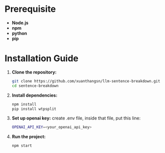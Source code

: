 # Prerequisite

- **Node.js** 
- **npm** 
- **python**
- **pip**

# Installation Guide

1. **Clone the repository:**
    ```bash
    git clone https://github.com/xuanthangsn/llm-sentence-breakdown.git
    cd sentence-breakdown
    ```

2. **Install dependencies:**
    ```bash
    npm install
    pip install wtpsplit
    ``` 

3. **Set up openai key:**
    create .env file, inside that file, put this line:
    ```bash
    OPENAI_API_KEY=<your_openai_api_key>
    ```

4. **Run the project:**
    ```bash
    npm start
    ```
